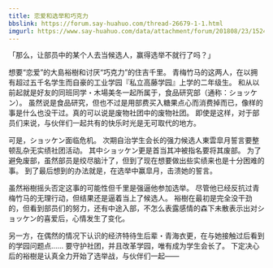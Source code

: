 ```yaml
---
title: 恋爱和选举和巧克力
bbslink: https://forum.say-huahuo.com/thread-26679-1-1.html
imgurl: https://www.say-huahuo.com/data/attachment/forum/201808/23/152408zvgsjvodrrrvjlze.jpg
---
```


「那么，让部员中的某个人去当候选人，赢得选举不就行了吗？」

想要“恋爱”的大島裕樹和讨厌“巧克力”的住吉千里。
青梅竹马的这两人，在以拥有超过五千名学生而自豪的工业学园『私立高藤学园』上学的二年级生。
和从以前起就是好友的同班同学・木場美冬一起所属于，食品研究部（通称：ショッケン）。
虽然说是食品研究，但也不过是用部费买入糖果点心而消费掉而已，像样的事是什么也没干过。真的可以说是废物社团中的废物社团。
即使是这样，对于部员们来说，与伙伴们一起共有的快乐时光是无可取代的地方。

可是，ショッケン面临危机。
次期自治学生会长的强力候选人東雲皐月誓言要整顿乱杂无实绩社团活动。
其中ショッケン更是首当其冲被指名要将其废部。
为了避免废部，虽然部员是绞尽脑汁了，但到了现在想要做出些实绩来也是十分困难的事。
到了最后想到的办法就是，在选举中赢皐月，击溃她的誓言。

虽然裕樹摇头否定这事的可能性但千里是强逼他参加选举。
尽管他已经反抗过青梅竹马的无理行动，但结果还是逼着当上了候选人。
裕樹在最初是完全没干劲的，但看到部员们的努力，还有中途入部，不怎么表露感情的森下未散表示出对ショッケン的喜爱后，心情发生了变化。

另一方，在偶然的情况下认识的经济特待生后辈・青海衣更，在与她接触过后看到的学园问题点……
要守护社团，并且改革学园，唯有成为学生会长了。
下定决心后的裕樹是认真全力开始了选举战，与伙伴们一起——<!--more-->
